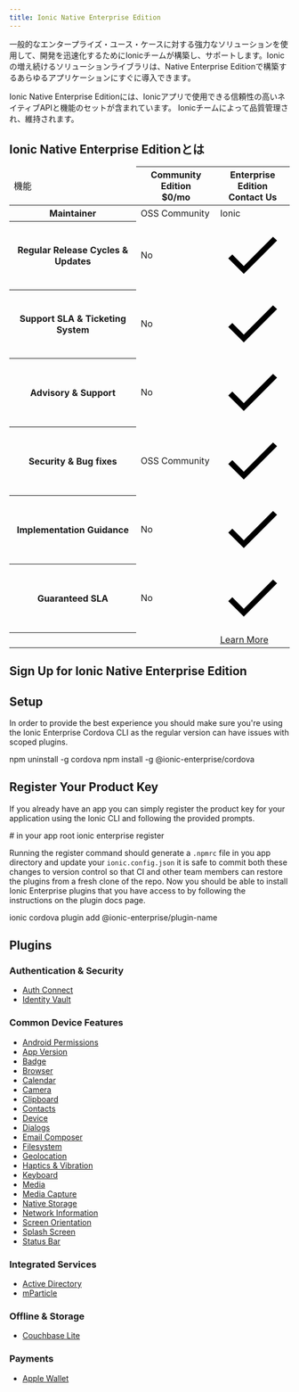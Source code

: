 ```yaml
---
title: Ionic Native Enterprise Edition
---
```


一般的なエンタープライズ・ユース・ケースに対する強力なソリューションを使用して、開発を迅速化するためにIonicチームが構築し、サポートします。Ionicの増え続けるソリューションライブラリは、Native Enterprise Editionで構築するあらゆるアプリケーションにすぐに導入できます。

Ionic Native Enterprise Editionには、Ionicアプリで使用できる信頼性の高いネイティブAPIと機能のセットが含まれています。
Ionicチームによって品質管理され、維持されます。

## Ionic Native Enterprise Editionとは
<div class="native-ee-pricing">
  <div class="table-wrap">
    <table>
      <thead>
        <tr>
          <td>
            <span class="native-ee-pricing-table">機能</span>
          </td>
          <th>
            <div class="plan-wrap">
              <span class="native-ee-pricing-table">Community Edition</span>
              <div class="price">$0/mo </div>
            </div>
          </th>
          <th>
            <div class="plan-wrap">
              <span class="native-ee-pricing-table">Enterprise Edition</span>
              <div class="price" data-toggle="billing-team">
                Contact Us</div>
            </div>
          </th>
        </tr>
      </thead>
      <tbody>
        <tr class="stripe">
          <th>
            Maintainer
          </th>
          <td>OSS Community</td>
          <td>Ionic</td>
        </tr>
        <tr>
          <th>
            Regular Release Cycles & Updates
          </th>
          <td>No</td>
          <td><svg xmlns="http://www.w3.org/2000/svg" viewBox="0 0 512 512"><path d="M186.301 339.893L96 249.461l-32 30.507L186.301 402 448 140.506 416 110z"/></svg></td>
        </tr>
        <tr class="stripe">
          <th>
            Support SLA & Ticketing System
          </th>
          <td>No</td>
          <td><svg xmlns="http://www.w3.org/2000/svg" viewBox="0 0 512 512"><path d="M186.301 339.893L96 249.461l-32 30.507L186.301 402 448 140.506 416 110z"/></svg></td>
        </tr>
        <tr>
          <th>
            Advisory & Support
          </th>
          <td>No</td>
          <td><svg xmlns="http://www.w3.org/2000/svg" viewBox="0 0 512 512"><path d="M186.301 339.893L96 249.461l-32 30.507L186.301 402 448 140.506 416 110z"/></svg></td>
        </tr>
        <tr class="stripe">
          <th>
            Security & Bug fixes
          </th>
          <td>OSS Community</td>
          <td><svg xmlns="http://www.w3.org/2000/svg" viewBox="0 0 512 512"><path d="M186.301 339.893L96 249.461l-32 30.507L186.301 402 448 140.506 416 110z"/></svg></td>
        </tr>
        <tr>
          <th>
            Implementation Guidance
          </th>
          <td>No</td>
          <td><svg xmlns="http://www.w3.org/2000/svg" viewBox="0 0 512 512"><path d="M186.301 339.893L96 249.461l-32 30.507L186.301 402 448 140.506 416 110z"/></svg></td>
        </tr>
        <tr class="stripe">
          <th>
            Guaranteed SLA
          </th>
          <td>No</td>
          <td><svg xmlns="http://www.w3.org/2000/svg" viewBox="0 0 512 512"><path d="M186.301 339.893L96 249.461l-32 30.507L186.301 402 448 140.506 416 110z"/></svg></td>
        </tr>
          <th></th>
          <td></td>
          <td><a class="btn"
                href="https://ionicframework.com/enterprise-edition">Learn More</a></td>
        </tr>
      </tbody>
    </table>
  </div>
</div>

## Sign Up for Ionic Native Enterprise Edition

<hubspot-form form-id="7c2c6529-48c0-4d17-86a0-bfd40c849bb1"></hubspot-form>

## Setup
In order to provide the best experience you should make sure you're using the
Ionic Enterprise Cordova CLI as the regular version can have issues with scoped plugins.

<command-line>
<command-prompt>npm uninstall -g cordova</command-prompt>
<command-prompt>npm install -g @ionic-enterprise/cordova</command-prompt>
</command-line>

## Register Your Product Key
If you already have an app you can simply register the product key for your application using the Ionic CLI and following
the provided prompts.

<command-line>
<command-prompt># in your app root</command-prompt>
<command-prompt>ionic enterprise register</command-prompt>
</command-line>

Running the register command should generate a `.npmrc` file in you app directory and update your `ionic.config.json` it is safe
to commit both these changes to version control so that CI and other team members can restore the plugins from a fresh clone of the
repo. Now you should be able to install Ionic Enterprise plugins that you have access to by following the instructions on the plugin
docs page.

<command-line>
<command-prompt>ionic cordova plugin add @ionic-enterprise/plugin-name</command-prompt>
</command-line>

## Plugins

### Authentication & Security
- [Auth Connect](/docs/enterprise/auth-connect)
- [Identity Vault](/docs/enterprise/identity-vault)

### Common Device Features
- [Android Permissions](/docs/enterprise/android-permissions)
- [App Version](/docs/enterprise/app-version)
- [Badge](/docs/enterprise/badge)
- [Browser](/docs/enterprise/inappbrowser)
- [Calendar](/docs/enterprise/calendar)
- [Camera](/docs/enterprise/camera)
- [Clipboard](/docs/enterprise/clipboard)
- [Contacts](/docs/enterprise/contacts)
- [Device](/docs/enterprise/device)
- [Dialogs](/docs/enterprise/dialogs)
- [Email Composer](/docs/enterprise/email-composer)
- [Filesystem](/docs/enterprise/filesystem)
- [Geolocation](/docs/enterprise/geolocation)
- [Haptics & Vibration](/docs/enterprise/vibration)
- [Keyboard](/docs/enterprise/keyboard)
- [Media](/docs/enterprise/media)
- [Media Capture](/docs/enterprise/media-capture)
- [Native Storage](/docs/enterprise/nativestorage)
- [Network Information](/docs/enterprise/network-information)
- [Screen Orientation](/docs/enterprise/screen-orientation)
- [Splash Screen](/docs/enterprise/splashscreen)
- [Status Bar](/docs/enterprise/statusbar)

### Integrated Services
- [Active Directory](https://ionicframework.com/integrations/ms-activedirectory-ms-adal)
- [mParticle](/docs/enterprise/mparticle)

### Offline & Storage
- [Couchbase Lite](/docs/enterprise/couchbase-lite)

### Payments
- [Apple Wallet](/docs/enterprise/apple-wallet)
